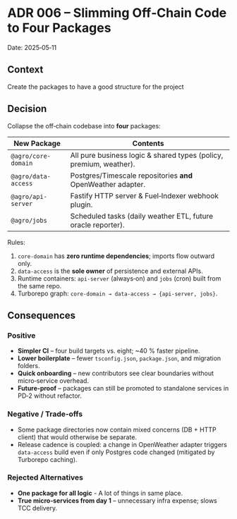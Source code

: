 # ADR 006 – Slimming Off‑Chain Code to Four Packages
Date: 2025‑05‑11  

## Context
Create the packages to have a good structure for the project

## Decision
Collapse the off‑chain codebase into **four** packages:

| New Package           | Contents                                                     |
|-----------------------|--------------------------------------------------------------|
| `@agro/core-domain`   | All pure business logic & shared types (policy, premium, weather). |
| `@agro/data-access`   | Postgres/Timescale repositories **and** OpenWeather adapter. |
| `@agro/api-server`    | Fastify HTTP server & Fuel‑Indexer webhook plugin.           |
| `@agro/jobs`          | Scheduled tasks (daily weather ETL, future oracle reporter). |

Rules:

1. `core-domain` has **zero runtime dependencies**; imports flow outward only.
2. `data-access` is the **sole owner** of persistence and external APIs.
3. Runtime containers: `api-server` (always‑on) and `jobs` (cron) built from the same repo.
4. Turborepo graph: `core-domain → data-access → {api-server, jobs}`.

## Consequences
### Positive
* **Simpler CI** – four build targets vs. eight; ~40 % faster pipeline.
* **Lower boilerplate** – fewer `tsconfig.json`, `package.json`, and migration folders.
* **Quick onboarding** – new contributors see clear boundaries without micro‑service overhead.
* **Future‑proof** – packages can still be promoted to standalone services in PD‑2 without refactor.

### Negative / Trade‑offs
* Some package directories now contain mixed concerns (DB + HTTP client) that would otherwise be separate.
* Release cadence is coupled: a change in OpenWeather adapter triggers `data-access` build even if only Postgres code changed (mitigated by Turborepo caching).

### Rejected Alternatives
* **One package for all logic** - A lot of things in same place.
* **True micro‑services from day 1** – unnecessary infra expense; slows TCC delivery.

